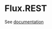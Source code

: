 ﻿# Flux.REST

See [documentation](https://github.com/BitzArt/Flux/blob/main/docs/rest/1.introduction.md)
